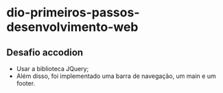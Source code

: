 # dio-primeiros-passos-desenvolvimento-web

## Desafio accodion
- Usar a biblioteca JQuery;
- Além disso, foi implementado uma barra de navegação, um main e um footer.
